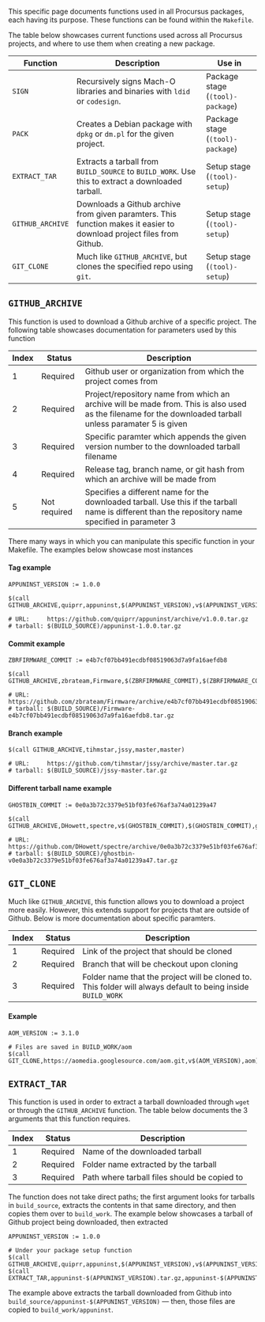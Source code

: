 This specific page documents functions used in all Procursus packages, each having its purpose. These functions can be found within the ``Makefile``.

The table below showcases current functions used across all Procursus projects, and where to use them when creating a new package.

| Function | Description | Use in |
|----------|-------------|---------|
| ``SIGN`` | Recursively signs Mach-O libraries and binaries with ``ldid`` or ``codesign``. | Package stage (``(tool)-package``) |
| ``PACK`` | Creates a Debian package with ``dpkg`` or ``dm.pl`` for the given project. | Package stage (``(tool)-package``) |
| ``EXTRACT_TAR`` | Extracts a tarball from ``BUILD_SOURCE`` to ``BUILD_WORK``. Use this to extract a downloaded tarball. | Setup stage (``(tool)-setup``) |
| ``GITHUB_ARCHIVE`` | Downloads a Github archive from given paramters. This function makes it easier to download project files from Github. | Setup stage (``(tool)-setup``) |
| ``GIT_CLONE`` | Much like ``GITHUB_ARCHIVE``, but clones the specified repo using ``git``. | Setup stage (``(tool)-setup``) |

## ``GITHUB_ARCHIVE``
This function is used to download a Github archive of a specific project. The following table showcases documentation for parameters used by this function

| Index | Status | Description |
|-------|--------|-------------|
| 1 | Required | Github user or organization from which the project comes from |
| 2 | Required | Project/repository name from which an archive will be made from. This is also used as the filename for the downloaded tarball unless paramater 5 is given |
| 3 | Required | Specific paramter which appends the given version number to the downloaded tarball filename |
| 4 | Required | Release tag, branch name, or git hash from which an archive will be made from |
| 5 | Not required | Specifies a different name for the downloaded tarball. Use this if the tarball name is different than the repository name specified in parameter 3 |

There many ways in which you can manipulate this specific function in your Makefile. The examples below showcase most instances

#### Tag example

    APPUNINST_VERSION := 1.0.0

    $(call GITHUB_ARCHIVE,quiprr,appuninst,$(APPUNINST_VERSION),v$(APPUNINST_VERSION))

    # URL:     https://github.com/quiprr/appuninst/archive/v1.0.0.tar.gz
    # tarball: $(BUILD_SOURCE)/appuninst-1.0.0.tar.gz

#### Commit example

    ZBRFIRMWARE_COMMIT := e4b7cf07bb491ecdbf08519063d7a9fa16aefdb8

    $(call GITHUB_ARCHIVE,zbrateam,Firmware,$(ZBRFIRMWARE_COMMIT),$(ZBRFIRMWARE_COMMIT))

    # URL:     https://github.com/zbrateam/Firmware/archive/e4b7cf07bb491ecdbf08519063d7a9fa16aefdb8.tar.gz
    # tarball: $(BUILD_SOURCE)/Firmware-e4b7cf07bb491ecdbf08519063d7a9fa16aefdb8.tar.gz

#### Branch example

    $(call GITHUB_ARCHIVE,tihmstar,jssy,master,master)

    # URL:     https://github.com/tihmstar/jssy/archive/master.tar.gz
    # tarball: $(BUILD_SOURCE)/jssy-master.tar.gz

#### Different tarball name example

    GHOSTBIN_COMMIT := 0e0a3b72c3379e51bf03fe676af3a74a01239a47

    $(call GITHUB_ARCHIVE,DHowett,spectre,v$(GHOSTBIN_COMMIT),$(GHOSTBIN_COMMIT),ghostbin)

    # URL:     https://github.com/DHowett/spectre/archive/0e0a3b72c3379e51bf03fe676af3a74a01239a47.tar.gz
    # tarball: $(BUILD_SOURCE)/ghostbin-v0e0a3b72c3379e51bf03fe676af3a74a01239a47.tar.gz

## ``GIT_CLONE``
Much like ``GITHUB_ARCHIVE``, this function allows you to download a project more easily. However, this extends support for projects that are outside of Github. Below is more documentation about specific paramters.

| Index | Status | Description |
|-------|--------|-------------|
| 1 | Required | Link of the project that should be cloned |
| 2 | Required | Branch that will be checkout upon cloning |
| 3 | Required | Folder name that the project will be cloned to. This folder will always default to being inside ``BUILD_WORK`` |

#### Example

    AOM_VERSION := 3.1.0

    # Files are saved in BUILD_WORK/aom
    $(call GIT_CLONE,https://aomedia.googlesource.com/aom.git,v$(AOM_VERSION),aom) 

## ``EXTRACT_TAR``
This function is used in order to extract a tarball downloaded through ``wget`` or through the ``GITHUB_ARCHIVE`` function. The table below documents the 3 arguments that this function requires.

| Index | Status | Description |
|-------|--------|-------------|
| 1 | Required | Name of the downloaded tarball |
| 2 | Required | Folder name extracted by the tarball |
| 3 | Required | Path where tarball files should be copied to |

The function does not take direct paths; the first argument looks for tarballs in ``build_source``, extracts the contents in that same directory, and then copies them over to ``build_work``. The example below showcases a tarball of Github project being downloaded, then extracted

    APPUNINST_VERSION := 1.0.0

    # Under your package setup function
    $(call GITHUB_ARCHIVE,quiprr,appuninst,$(APPUNINST_VERSION),v$(APPUNINST_VERSION))
    $(call EXTRACT_TAR,appuninst-$(APPUNINST_VERSION).tar.gz,appuninst-$(APPUNINST_VERSION),appuninst)

The example above extracts the tarball downloaded from Github into ``build_source/appuninst-$(APPUNINST_VERSION)`` — then, those files are copied to ``build_work/appuninst``.
